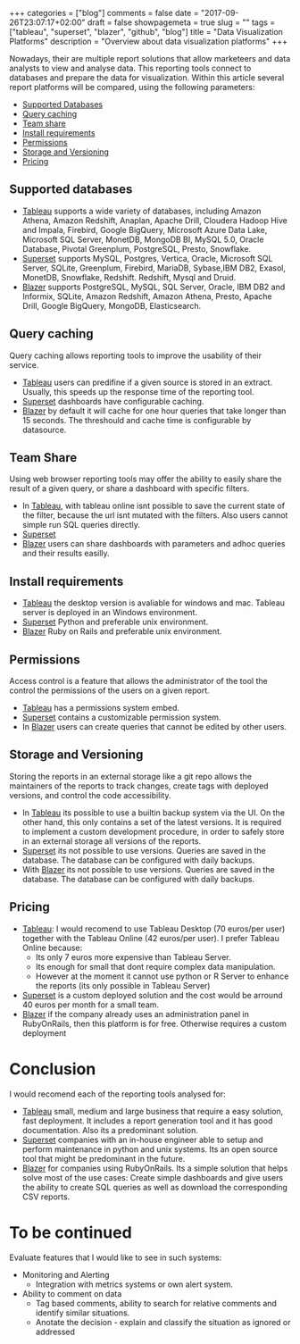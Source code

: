 +++
categories = ["blog"]
comments = false
date = "2017-09-26T23:07:17+02:00"
draft = false
showpagemeta = true
slug = ""
tags = ["tableau", "superset", "blazer", "github", "blog"]
title = "Data Visualization Platforms"
description = "Overview about data visualization platforms"
+++

Nowadays, their are multiple report solutions that allow marketeers and data analysts to view and analyse data. This reporting tools connect to databases and prepare the data for visualization.
Within this article several report platforms will be compared, using the following parameters:

* [Supported Databases](#supported-databases)
* [Query caching](#query-caching)
* [Team share](#team-share)
* [Install requirements](#install-requirements)
* [Permissions](#permissions)
* [Storage and Versioning](#storage-and-versioning)
* [Pricing](#pricing)

## Supported databases

* [Tableau](www.tableau.com) supports a wide variety of databases, including Amazon Athena, Amazon Redshift, Anaplan, Apache Drill, Cloudera Hadoop Hive and Impala, Firebird, Google BigQuery, Microsoft Azure Data Lake, Microsoft SQL Server, MonetDB, MongoDB BI, MySQL 5.0, Oracle Database, Pivotal Greenplum, PostgreSQL, Presto, Snowflake.
* [Superset](https://github.com/apache/incubator-superset) supports MySQL, Postgres, Vertica, Oracle, Microsoft SQL Server, SQLite, Greenplum, Firebird, MariaDB, Sybase,IBM DB2, Exasol, MonetDB, Snowflake, Redshift. Redshift, Mysql and Druid.
* [Blazer](https://github.com/ankane/blazer) supports PostgreSQL, MySQL, SQL Server, Oracle, IBM DB2 and Informix, SQLite, Amazon Redshift, Amazon Athena, Presto, Apache Drill, Google BigQuery, MongoDB, Elasticsearch.

## Query caching

Query caching allows reporting tools to improve the usability of their service.

* [Tableau](www.tableau.com) users can predifine if a given source is stored in an extract. Usually, this speeds up the response time of the reporting tool.
* [Superset](https://github.com/apache/incubator-superset) dashboards have configurable caching.
* [Blazer](https://github.com/ankane/blazer) by default it will cache for one hour queries that take longer than 15 seconds. The threshould and cache time is configurable by datasource.

## Team Share
Using web browser reporting tools may offer the ability to easily share the result of a given query, or share a dashboard with specific filters.

* In [Tableau](www.tableau.com), with tableau online isnt possible to save the current state of the filter, because the url isnt mutated with the filters. Also users cannot simple run SQL queries directly.
* [Superset](https://github.com/apache/incubator-superset)
* [Blazer](https://github.com/ankane/blazer) users can share dashboards with parameters and adhoc queries and their results easilly.

## Install requirements
* [Tableau](www.tableau.com) the desktop version is avaliable for windows and mac. Tableau server is deployed in an Windows environment.
* [Superset](https://github.com/apache/incubator-superset) Python and preferable unix environment.
* [Blazer](https://github.com/ankane/blazer) Ruby on Rails and preferable unix environment.

## Permissions
Access control is a feature that allows the administrator of the tool the control the permissions of the users on a given report.

* [Tableau](www.tableau.com) has a permissions system embed.
* [Superset](https://github.com/apache/incubator-superset) contains a customizable permission system.
* In [Blazer](https://github.com/ankane/blazer) users can create queries that cannot be edited by other users.

## Storage and Versioning

Storing the reports in an external storage like a git repo allows the maintainers of the reports to track changes, create tags with deployed versions, and control the code accessibility.

* In [Tableau](www.tableau.com) its possible to use a builtin backup system via the UI. On the other hand, this only contains a set of the latest versions. It is required to implement a custom development procedure, in order to safely store in an external storage all versions of the reports.
* [Superset](https://github.com/apache/incubator-superset) its not possible to use versions. Queries are saved in the database. The database can be configured with daily backups.
* With [Blazer](https://github.com/ankane/blazer) its not possible to use versions. Queries are saved in the database. The database can be configured with daily backups.

## Pricing

* [Tableau](www.tableau.com): I would recomend to use Tableau Desktop (70 euros/per user) together with the Tableau Online (42 euros/per user). I prefer Tableau Online because:
    - Its only 7 euros more expensive than Tableau Server.
    - Its enough for small that dont require complex data manipulation.
    - However at the moment it cannot use python or
    R Server to enhance the reports (its only possible in Tableau Server)
* [Superset](https://github.com/apache/incubator-superset) is a custom deployed solution and the cost would be arround 40 euros per month for a small team.
* [Blazer](https://github.com/ankane/blazer) if the company already uses an administration panel in RubyOnRails, then this platform is for free. Otherwise requires a custom deployment

# Conclusion

I would recomend each of the reporting tools analysed for:

* [Tableau](www.tableau.com) small, medium and large business that require a easy solution, fast deployment. It includes a report generation tool and it has good documentation. Also its a predominant solution.
* [Superset](https://github.com/apache/incubator-superset) companies with an in-house engineer able to setup and perform maintenance in python and unix systems. Its an open source tool that might be predominant in the future.
* [Blazer](https://github.com/ankane/blazer) for companies using RubyOnRails. Its a simple solution that helps solve most of the use cases: Create simple dashboards and give users the ability to create SQL queries as well as download the corresponding CSV reports.

# To be continued

Evaluate features that I would like to see in such systems:

* Monitoring and Alerting
    - Integration with metrics systems or own alert system.
* Ability to comment on data
    - Tag based comments, ability to search for relative comments and identify similar situations.
    - Anotate the decision - explain and classify the situation as ignored or addressed


